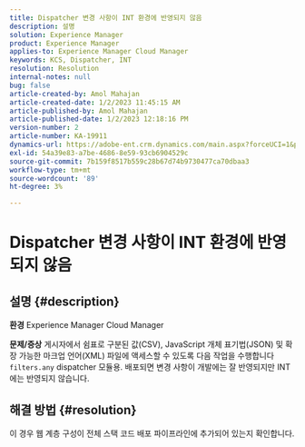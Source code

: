 ```yaml
---
title: Dispatcher 변경 사항이 INT 환경에 반영되지 않음
description: 설명
solution: Experience Manager
product: Experience Manager
applies-to: Experience Manager Cloud Manager
keywords: KCS, Dispatcher, INT
resolution: Resolution
internal-notes: null
bug: false
article-created-by: Amol Mahajan
article-created-date: 1/2/2023 11:45:15 AM
article-published-by: Amol Mahajan
article-published-date: 1/2/2023 12:18:16 PM
version-number: 2
article-number: KA-19911
dynamics-url: https://adobe-ent.crm.dynamics.com/main.aspx?forceUCI=1&pagetype=entityrecord&etn=knowledgearticle&id=110e60e6-928a-ed11-81ac-6045bd006ce9
exl-id: 54a39e83-a7be-4686-8e59-93cb6904529c
source-git-commit: 7b159f8517b559c28b67d74b9730477ca70dbaa3
workflow-type: tm+mt
source-wordcount: '89'
ht-degree: 3%

---
```


# Dispatcher 변경 사항이 INT 환경에 반영되지 않음

## 설명 {#description}

<b>환경</b>
Experience Manager Cloud Manager


<b>문제/증상</b>
게시자에서 쉼표로 구분된 값(CSV), JavaScript 개체 표기법(JSON) 및 확장 가능한 마크업 언어(XML) 파일에 액세스할 수 있도록 다음 작업을 수행합니다 `filters.any` dispatcher 모듈용. 배포되면 변경 사항이 개발에는 잘 반영되지만 INT에는 반영되지 않습니다.


## 해결 방법 {#resolution}

이 경우 웹 계층 구성이 전체 스택 코드 배포 파이프라인에 추가되어 있는지 확인합니다.

